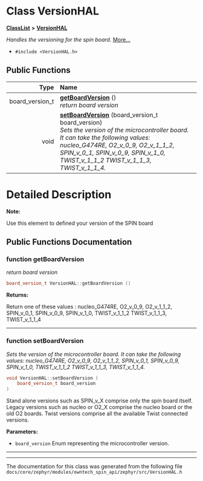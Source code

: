 

# Class VersionHAL



[**ClassList**](annotated.md) **>** [**VersionHAL**](classVersionHAL.md)



_Handles the versioning for the spin board._ [More...](#detailed-description)

* `#include <VersionHAL.h>`





































## Public Functions

| Type | Name |
| ---: | :--- |
|  board\_version\_t | [**getBoardVersion**](#function-getboardversion) () <br>_return board version_  |
|  void | [**setBoardVersion**](#function-setboardversion) (board\_version\_t board\_version) <br>_Sets the version of the microcontroller board. It can take the following values: nucleo\_G474RE, O2\_v\_0\_9, O2\_v\_1\_1\_2, SPIN\_v\_0\_1, SPIN\_v\_0\_9, SPIN\_v\_1\_0, TWIST\_v\_1\_1\_2 TWIST\_v\_1\_1\_3, TWIST\_v\_1\_1\_4._  |




























# Detailed Description




**Note:**

Use this element to defined your version of the SPIN board 





    
## Public Functions Documentation




### function getBoardVersion 

_return board version_ 
```C++
board_version_t VersionHAL::getBoardVersion () 
```





**Returns:**

Return one of these values : nucleo\_G474RE, O2\_v\_0\_9, O2\_v\_1\_1\_2, SPIN\_v\_0\_1, SPIN\_v\_0\_9, SPIN\_v\_1\_0, TWIST\_v\_1\_1\_2 TWIST\_v\_1\_1\_3, TWIST\_v\_1\_1\_4 





        

<hr>



### function setBoardVersion 

_Sets the version of the microcontroller board. It can take the following values: nucleo\_G474RE, O2\_v\_0\_9, O2\_v\_1\_1\_2, SPIN\_v\_0\_1, SPIN\_v\_0\_9, SPIN\_v\_1\_0, TWIST\_v\_1\_1\_2 TWIST\_v\_1\_1\_3, TWIST\_v\_1\_1\_4._ 
```C++
void VersionHAL::setBoardVersion (
    board_version_t board_version
) 
```



Stand alone versions such as SPIN\_v\_X comprise only the spin board itself. Legacy versions such as nucleo or O2\_X comprise the nucleo board or the old O2 boards. Twist versions comprise all the available Twist connected versions. 

**Parameters:**


* `board_version` Enum representing the microcontroller version. 




        

<hr>

------------------------------
The documentation for this class was generated from the following file `docs/core/zephyr/modules/owntech_spin_api/zephyr/src/VersionHAL.h`

